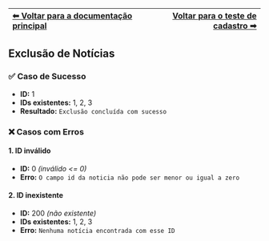 | [⬅ Voltar para a documentação principal](https://github.com/MathGueff/saneasp-documentation/tree/tecnicas-de-programacao-II) | [Voltar para o teste de cadastro ➡](https://github.com/MathGueff/saneasp-documentation/tree/tecnicas-de-programacao-II/testes-validacao/cadastro/README.md) |
|:--|--:|

## Exclusão de Notícias

### ✅ Caso de Sucesso
- **ID:** 1
- **IDs existentes:** 1, 2, 3  
- **Resultado:** `Exclusão concluída com sucesso`  

### ❌ Casos com Erros

#### 1. ID inválido

- **ID:** 0 *(inválido <= 0)*
- **Erro:** `O campo id da noticia não pode ser menor ou igual a zero`  

#### 2. ID inexistente
- **ID:** 200 *(não existente)*
- **IDs existentes:** 1, 2, 3 
- **Erro:** `Nenhuma notícia encontrada com esse ID`  
